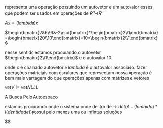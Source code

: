 representa uma operação possuindo um autovetor e um autovalor
esses que podem ser usados em operações de $R^n$->$R^n$

$Ax=(lambida)x$


$\begin{bmatrix}7&6\\6&-2\end{bmatrix}*\begin{bmatrix}2\\1\end{bmatrix}=\begin{bmatrix}20\\10\end{bmatrix}=10*\begin{bmatrix}2\\1\end{bmatrix}$

nesse sentido estamos procurando o autovetor $\begin{bmatrix}2\\1\end{bmatrix}$ e o autovalor 10.

onde x é chamado autovetor e $lambida$ é o autovalor associado.
fazer operações matriciais com escalares que representam nossa operação é bem mais vantagem do que operações apenas com matrizes e vetores

$vetV$ != $vetNULL$

A Busca Pelo Autoespaço

estamos procurando onde o sistema onde dentro de -> $det(A-(lambida)*I(dentidade))$possui pelo menos uma ou infintas soluções

$$


